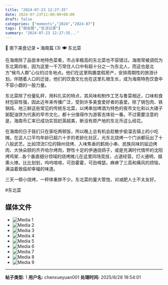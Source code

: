 ```yaml
---
title: "2024-07-23 12:27:35"
date: 2024-07-23T11:00:00+08:00
draft: false
categories: ["moments","2024","2024-07"]
tags: ["朋友圈","生活记录"]
summary: "2024-07-23 12:27:35..."
---
```


🧭 南下美食记录 • 海南篇 (3) 🍽️ 东北菜

在海南除了品尝本地特色菜肴，市占率极高的东北菜也不容错过。海南常被调侃为东北第四省，因为这里一千万常住人口中有超十分之一为东北人，而这也是北方“候鸟人群”心仪的过冬地点。他们在这里购置度假房产，安排周期性的旅游计划。伴随着人口的迁徙，他们的饮食文化也在这里扎根生长，成为海南特色饮食中不容小觑的一股力量。

东北菜除了份量轧秤，用料扎实的特点，其风味和制作工艺与鲁菜相近，口味和食材包容性强，因此近年来传播广泛，受到许多美食爱好者的喜爱。除了锅包肉、铁锅炖、地三鲜这些常见的传统东北菜，以烤串加啤酒为特色的夜市文化和以大碴子粥配油饼为代表的早市文化，都十分值得作为游客去体验一番。不过需要注意的是，海南币汇率已成功实现赶英超美，断没有原产地的东北币这么经花。

在海南的日子我们只在家吃两顿饭，所以晚上总有机会趁散步偷溜去镇上的小吃摊。在这人口平均年龄已超六十岁的老龄化社区，光东北烧烤一个门派都玩出了十八般武艺。比如顶流C位的锦州烧烤、入味焦香的鹤岗小串、民族风味的延边烤肉、大快朵颐的齐齐哈尔烤肉，野性十足的伊通烧鸽子，或是充满时代情怀的沈阳烤鸡架…各个垂直细分领域的烧烤摊儿在这里同场竞技，占道经营。灯火通明，烟熏火燎。比比划划，呜呜喧喧，可劲霍霍，可劲嘚瑟。麻痹了三高和痛风的烦恼，满溢着致癌却幸福的味道。

三天一顿小烧烤，一秤体重胖不少。东北菜的量大管饱，对减肥人士不太友好。

#东北菜
​

## 媒体文件

- ![Media 1](/Moments/photos/2024-07-23/202407231227350.jpg)
- ![Media 2](/Moments/photos/2024-07-23/202407231227351.jpg)
- ![Media 3](/Moments/photos/2024-07-23/202407231227352.jpg)
- ![Media 4](/Moments/photos/2024-07-23/202407231227353.jpg)
- ![Media 5](/Moments/photos/2024-07-23/202407231227354.jpg)
- ![Media 6](/Moments/photos/2024-07-23/202407231227355.jpg)
- ![Media 7](/Moments/photos/2024-07-23/202407231227356.jpg)
- ![Media 8](/Moments/photos/2024-07-23/202407231227357.jpg)
- ![Media 9](/Moments/photos/2024-07-23/202407231227358.jpg)

---

**帖子类型:** 1
**用户名:** chenxueyuan001
**处理时间:** 2025/8/28 18:54:01
